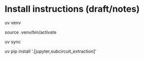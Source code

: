 # Install instructions (draft/notes)

uv venv

source .venv/bin/activate

uv sync

uv pip install '.[jupyter,subcircuit_extraction]'

